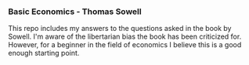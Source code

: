 ### Basic Economics - Thomas Sowell

This repo includes my answers to the questions asked in the book by Sowell. I'm aware of the libertarian bias the book has been criticized for. However, for a beginner in the field of economics I believe this is a good enough starting point. 